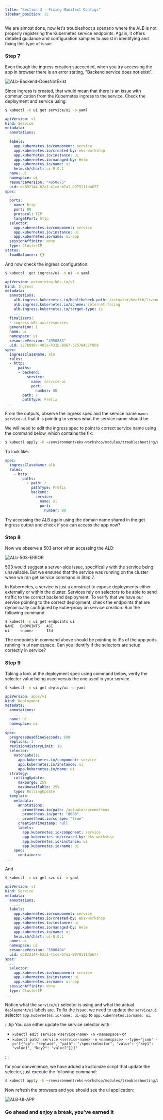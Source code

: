 ```yaml
---
title: "Section 3 - Fixing Manifest Configs"
sidebar_position: 32
---
```


We are almost done, now let's troubleshoot a scenario where the ALB is not properly registering the Kubernetes service endpoints. Again, it offers detailed guidance and configuration samples to assist in identifying and fixing this type of issue.

### Step 7

Even though the ingress creation succeeded, when you try accessing the app in browser there is an error stating, "Backend service does not exist".

![ALb-Backend-DoesNotExist](./assets/alb-does-not-exist.webp)

Since ingress is created, that would mean that there is an issue with communication from the Kubernetes ingress to the service. Check the deployment and service using:

```bash
$ kubectl -n ui get service/ui -o yaml
```

```yaml {27}
apiVersion: v1
kind: Service
metadata:
  annotations:
    ...
  labels:
    app.kubernetes.io/component: service
    app.kubernetes.io/created-by: eks-workshop
    app.kubernetes.io/instance: ui
    app.kubernetes.io/managed-by: Helm
    app.kubernetes.io/name: ui
    helm.sh/chart: ui-0.0.1
  name: ui
  namespace: ui
  resourceVersion: "4950875"
  uid: dc832144-b2a1-41cd-b7a1-8979111da677
spec:
  ...
  ports:
  - name: http
    port: 80
    protocol: TCP
    targetPort: http
  selector:
    app.kubernetes.io/component: service
    app.kubernetes.io/instance: ui
    app.kubernetes.io/name: ui-app
  sessionAffinity: None
  type: ClusterIP
status:
  loadBalancer: {}
```

And now check the ingress configuration:

```bash
$ kubectl  get ingress/ui -n ui -o yaml
```

```yaml {23}
apiVersion: networking.k8s.io/v1
kind: Ingress
metadata:
  annotations:
    alb.ingress.kubernetes.io/healthcheck-path: /actuator/health/liveness
    alb.ingress.kubernetes.io/scheme: internet-facing
    alb.ingress.kubernetes.io/target-type: ip
    ...
  finalizers:
  - ingress.k8s.aws/resources
  generation: 1
  name: ui
  namespace: ui
  resourceVersion: "4950883"
  uid: 327b899c-405e-431b-8d67-32578435f0b9
spec:
  ingressClassName: alb
  rules:
  - http:
      paths:
      - backend:
          service:
            name: service-ui
            port:
              number: 80
        path: /
        pathType: Prefix
...
```

From the outputs, observe the ingress spec and the service name `name: service-ui` that it is pointing to versus what the service name should be.

We will need to edit the ingress spec to point to correct service name using the command below, which contains the fix:

```bash
$ kubectl apply -k ~/environment/eks-workshop/modules/troubleshooting/alb/creating-alb/fix_ingress
```

To look like:

```yaml {10}
spec:
  ingressClassName: alb
  rules:
    - http:
        paths:
          - path: /
            pathType: Prefix
            backend:
              service:
                name: ui
                port:
                  number: 80
```

Try accessing the ALB again using the domain name shared in the get ingress output and check if you can access the app now?

### Step 8

Now we observe a 503 error when accessing the ALB:

![ALb-503-ERROR](./assets/alb-503.webp)

503 would suggest a server-side issue, specifically with the service being unavailable. But we ensured that the service was running on the cluster when we ran get service command in _Step 7_.

In Kubernetes, a service is just a construct to expose deployments either externally or within the cluster. Services rely on selectors to be able to send traffic to the correct backend deployment. To verify that we have our service pointing to the correct deployment, check the endpoints that are dynamically configured by kube-proxy on service creation. Run the following command:

```bash
$ kubectl -n ui get endpoints ui
NAME   ENDPOINTS   AGE
ui     <none>      13d
```

The endpoints in command above should be pointing to IPs of the app pods running in _ui_ namespace. Can you identify if the selectors are setup correctly in service?

### Step 9

Taking a look at the deployment spec using command below, verify the selector value being used versus the one used in your service.

```bash
$ kubectl -n ui get deploy/ui -o yaml
```

```yaml {34}
apiVersion: apps/v1
kind: Deployment
metadata:
  annotations:
    ...
  name: ui
  namespace: ui
  ..
spec:
  progressDeadlineSeconds: 600
  replicas: 1
  revisionHistoryLimit: 10
  selector:
    matchLabels:
      app.kubernetes.io/component: service
      app.kubernetes.io/instance: ui
      app.kubernetes.io/name: ui
  strategy:
    rollingUpdate:
      maxSurge: 25%
      maxUnavailable: 25%
    type: RollingUpdate
  template:
    metadata:
      annotations:
        prometheus.io/path: /actuator/prometheus
        prometheus.io/port: "8080"
        prometheus.io/scrape: "true"
      creationTimestamp: null
      labels:
        app.kubernetes.io/component: service
        app.kubernetes.io/created-by: eks-workshop
        app.kubernetes.io/instance: ui
        app.kubernetes.io/name: ui
    spec:
      containers:
...

```

And

```bash
$ kubectl -n ui get svc ui -o yaml
```

```yaml {22}
apiVersion: v1
kind: Service
metadata:
  annotations:
    ...
  labels:
    app.kubernetes.io/component: service
    app.kubernetes.io/created-by: eks-workshop
    app.kubernetes.io/instance: ui
    app.kubernetes.io/managed-by: Helm
    app.kubernetes.io/name: ui
    helm.sh/chart: ui-0.0.1
  name: ui
  namespace: ui
  resourceVersion: "5000404"
  uid: dc832144-b2a1-41cd-b7a1-8979111da677
spec:
  ...
  selector:
    app.kubernetes.io/component: service
    app.kubernetes.io/instance: ui
    app.kubernetes.io/name: ui-app
  sessionAffinity: None
  type: ClusterIP
...
```

Notice what the `service/ui` selector is using and what the actual `deployment/ui` labels are. To fix the issue, we need to update the `service/ui` selector `app.kubernetes.io/name: ui-app` to `app.kubernetes.io/name: ui`.

:::tip
You can either update the service selector with:

- `kubectl edit service <service-name> -n <namespace>` or
- `kubectl patch service <service-name> -n <namespace> --type='json' -p='[{"op": "replace", "path": "/spec/selector", "value": {"key1": "value1", "key2": "value2"}}]'`

:::

for your convenience, we have added a kustomize script that update the selector, just execute the following command:

```bash timeout=180 hook=fix-7 hookTimeout=600
$ kubectl apply -k ~/environment/eks-workshop/modules/troubleshooting/alb/creating-alb/fix_ui
```

Now refresh the browsers and you should see the ui application:

![ALB-UI-APP](./assets/alb-working.webp)

### Go ahead and enjoy a break, you’ve earned it
